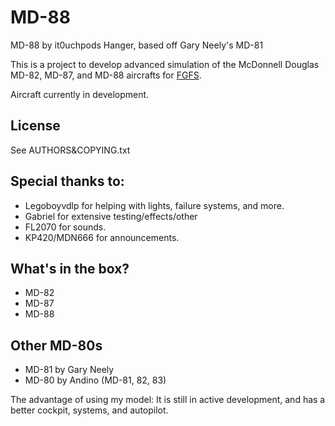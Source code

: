 # MD-88
MD-88 by it0uchpods Hanger, based off Gary Neely's MD-81

This is a project to develop advanced simulation of the McDonnell Douglas MD-82, MD-87, and MD-88 aircrafts for [FGFS](http://www.flightgear.org/).

Aircraft currently in development.

## License

See AUTHORS&COPYING.txt

## Special thanks to:
* Legoboyvdlp for helping with lights, failure systems, and more.
* Gabriel for extensive testing/effects/other
* FL2070 for sounds.
* KP420/MDN666 for announcements.

## What's in the box?
* MD-82
* MD-87
* MD-88

## Other MD-80s
* MD-81 by Gary Neely
* MD-80 by Andino (MD-81, 82, 83)

The advantage of using my model: It is still in active development, and has a better cockpit, systems, and autopilot.

